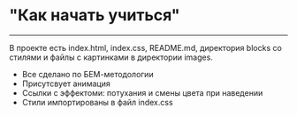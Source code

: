 # "Как начать учиться" 
------ 
 В проекте есть index.html, index.css, README.md, директория blocks со стилями и файлы с картинками в директории images.
 * Все сделано по БЕМ-методологии 
 * Присутсвует анимация 
 * Ссылки с эффектоми: потухания и смены цвета при наведении
 * Стили импортированы в файл index.css 



